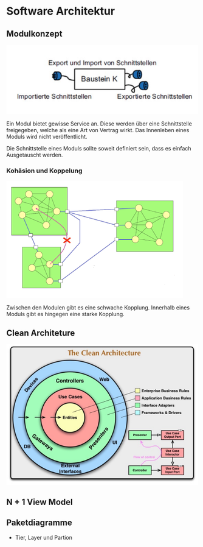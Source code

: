 # Software Architektur

## Modulkonzept

![image-20221017090147061](res/image-20221017090147061.png)

Ein Modul bietet gewisse Service an. Diese werden über eine Schnittstelle freigegeben, welche als eine Art von Vertrag wirkt. Das Innenleben eines Moduls wird nicht veröffentlicht. 

Die Schnittstelle eines Moduls sollte soweit definiert sein, dass es einfach Ausgetauscht werden.

### Kohäsion und Koppelung

<img src="res/image-20221017090600416.png" alt="image-20221017090600416" style="zoom:67%;" />

Zwischen den Modulen gibt es eine schwache Kopplung. Innerhalb eines Moduls gibt es hingegen eine starke Kopplung.

## Clean Architeture

![image-20221017090749025](res/image-20221017090749025.png)

## N + 1 View Model

## Paketdiagramme

* Tier, Layer und Partion